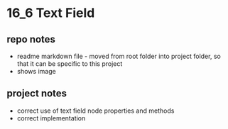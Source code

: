 # 16_6 Text Field
## repo notes

- readme markdown file - moved from root folder into project folder, so that it can be specific to this project
- shows image

## project notes

- correct use of text field node properties and methods
- correct implementation
